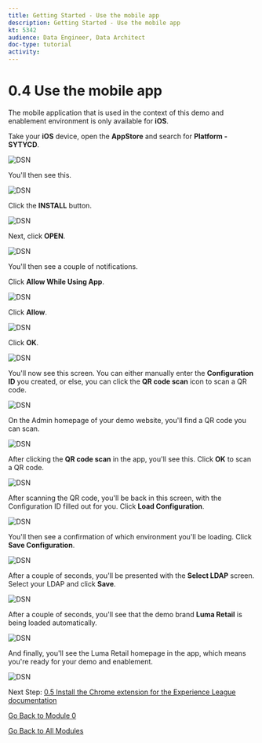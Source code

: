 ```yaml
---
title: Getting Started - Use the mobile app
description: Getting Started - Use the mobile app
kt: 5342
audience: Data Engineer, Data Architect
doc-type: tutorial
activity: 
---
```


# 0.4 Use the mobile app

The mobile application that is used in the context of this demo and enablement environment is only available for **iOS**.

Take your **iOS** device, open the **AppStore** and search for **Platform - SYTYCD**.

![DSN](./images/appstore.png)

You'll then see this.

![DSN](./images/mobileapp1.png)

Click the **INSTALL** button.

![DSN](./images/mobileapp1a.png)

Next, click **OPEN**.

![DSN](./images/mobileapp2.png)

You'll then see a couple of notifications.

Click **Allow While Using App**.

![DSN](./images/mobileapp3.png)

Click **Allow**.

![DSN](./images/mobileapp4.png)

Click **OK**.

![DSN](./images/mobileapp5.png)

You'll now see this screen. You can either manually enter the **Configuration ID** you created, or else, you can click the **QR code scan** icon to scan a QR code.

![DSN](./images/mobileapp8.png)

On the Admin homepage of your demo website, you'll find a QR code you can scan. 

![DSN](./images/adminhomeqr.png)

After clicking the **QR code scan** in the app, you'll see this. Click **OK** to scan a QR code.

![DSN](./images/mobileapp9.png)

After scanning the QR code, you'll be back in this screen, with the Configuration ID filled out for you. Click **Load Configuration**.

![DSN](./images/mobileapp10.png)

You'll then see a confirmation of which environment you'll be loading. Click **Save Configuration**.

![DSN](./images/mobileapp11.png)

After a couple of seconds, you'll be presented with the **Select LDAP** screen. Select your LDAP and click **Save**.

![DSN](./images/mobileapp12.png)

After a couple of seconds, you'll see that the demo brand **Luma Retail** is being loaded automatically.

![DSN](./images/mobileapp13.png)

And finally, you'll see the Luma Retail homepage in the app, which means you're ready for your demo and enablement.

![DSN](./images/mobileapp14.png)

Next Step: [0.5 Install the Chrome extension for the Experience League documentation](./ex5.md)

[Go Back to Module 0](./getting-started.md)

[Go Back to All Modules](./../../overview.md)